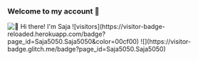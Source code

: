 ### Welcome to my account 👋
<img src="https://github.com/Saja5050/Saja5050/blob/main/intro_page.gif" alt="👋 Hi there! I'm Saja " title="👋 Hi there! I'm Saja"/>
![visitors](https://visitor-badge-reloaded.herokuapp.com/badge?page_id=Saja5050.Saja5050&color=00cf00)
![](https://visitor-badge.glitch.me/badge?page_id=Saja5050.Saja5050)
<!--
**Saja5050/Saja5050** is a ✨ _special_ ✨ repository because its `README.md` (this file) appears on your GitHub profile.

Here are some ideas to get you started:

- 🔭 I’m currently working on ...
- 🌱 I’m currently learning ...
- 👯 I’m looking to collaborate on ...
- 🤔 I’m looking for help with ...
- 💬 Ask me about ...
- 📫 How to reach me: ...
- 😄 Pronouns: ...
- ⚡ Fun fact: ...
-->
